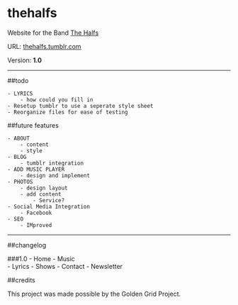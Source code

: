 thehalfs
========

Website for the Band [The Halfs](http://thehalfs.bandcamp.com)

URL: [thehalfs.tumblr.com](http://thehalfs.tumblr.com)

Version: __1.0__ 

---- 

##todo

    - LYRICS 
        - how could you fill in
    - Resetup tumblr to use a seperate style sheet 
    - Reorganize files for ease of testing

##future features

    - ABOUT 
        - content 
        - style
    - BLOG 
        - tumblr integration
    - ADD MUSIC PLAYER 
        - design and implement
    - PHOTOS
        - design layout
        - add content
            - Service? 
    - Social Media Integration 
        - Facebook 
    - SEO 
        - IMproved

----

##changelog 

###1.0 
    - Home
    - Music  
    - Lyrics 
    - Shows 
    - Contact
        - Newsletter

##credits

This project was made possible by the Golden Grid Project. 